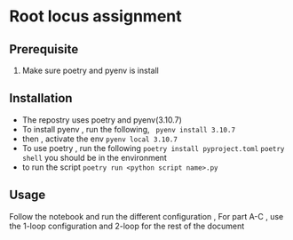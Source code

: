 # Root locus assignment
## Prerequisite
1.  Make sure poetry and pyenv is install 
## Installation
- The repostry uses poetry and pyenv(3.10.7)
- To install pyenv , run the following,
 ``` pyenv install 3.10.7```
 - then , activate the env 
 ```pyenv local 3.10.7```
- To use poetry , run the following
 ```poetry install pyproject.toml```
 ```poetry shell```
you should be in the environment
- to run the script 
```poetry run <python script name>.py```

## Usage 
Follow the notebook and run the different configuration , For part A-C , use the 1-loop configuration and 2-loop for the rest of the document
